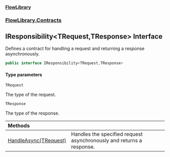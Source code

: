 #### [FlowLibrary](FlowLibrary.md 'FlowLibrary')
### [FlowLibrary.Contracts](FlowLibrary.Contracts.md 'FlowLibrary.Contracts')

## IResponsibility<TRequest,TResponse> Interface

Defines a contract for handling a request and returning a response asynchronously.

```csharp
public interface IResponsibility<TRequest,TResponse>
```
#### Type parameters

<a name='FlowLibrary.Contracts.IResponsibility_TRequest,TResponse_.TRequest'></a>

`TRequest`

The type of the request.

<a name='FlowLibrary.Contracts.IResponsibility_TRequest,TResponse_.TResponse'></a>

`TResponse`

The type of the response.

| Methods | |
| :--- | :--- |
| [HandleAsync(TRequest)](IResponsibility_TRequest,TResponse_.HandleAsync.AJwOOulyyCRewN5jQe4Ixw.md 'FlowLibrary.Contracts.IResponsibility<TRequest,TResponse>.HandleAsync(TRequest)') | Handles the specified request asynchronously and returns a response. |
